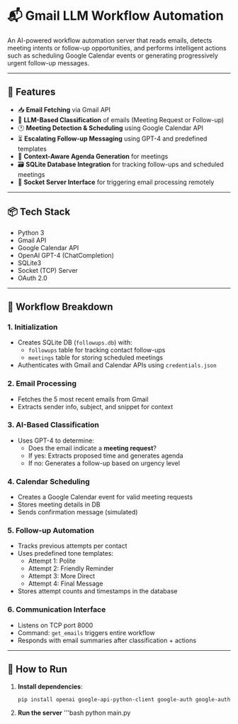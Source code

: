 # 📬 Gmail LLM Workflow Automation

An AI-powered workflow automation server that reads emails, detects meeting intents or follow-up opportunities, and performs intelligent actions such as scheduling Google Calendar events or generating progressively urgent follow-up messages.

---

## 🚀 Features

- 📥 **Email Fetching** via Gmail API
- 🤖 **LLM-Based Classification** of emails (Meeting Request or Follow-up)
- 🕐 **Meeting Detection & Scheduling** using Google Calendar API
- ⏳ **Escalating Follow-up Messaging** using GPT-4 and predefined templates
- 🧠 **Context-Aware Agenda Generation** for meetings
- 🗃️ **SQLite Database Integration** for tracking follow-ups and scheduled meetings
- 🔌 **Socket Server Interface** for triggering email processing remotely

---

## 📦 Tech Stack

- Python 3
- Gmail API
- Google Calendar API
- OpenAI GPT-4 (ChatCompletion)
- SQLite3
- Socket (TCP) Server
- OAuth 2.0

---

## 🧰 Workflow Breakdown

### 1. Initialization
- Creates SQLite DB (`followups.db`) with:
  - `followups` table for tracking contact follow-ups
  - `meetings` table for storing scheduled meetings
- Authenticates with Gmail and Calendar APIs using `credentials.json`

### 2. Email Processing
- Fetches the 5 most recent emails from Gmail
- Extracts sender info, subject, and snippet for context

### 3. AI-Based Classification
- Uses GPT-4 to determine:
  - Does the email indicate a **meeting request**?
  - If yes: Extracts proposed time and generates agenda
  - If no: Generates a follow-up based on urgency level

### 4. Calendar Scheduling
- Creates a Google Calendar event for valid meeting requests
- Stores meeting details in DB
- Sends confirmation message (simulated)

### 5. Follow-up Automation
- Tracks previous attempts per contact
- Uses predefined tone templates:
  - Attempt 1: Polite
  - Attempt 2: Friendly Reminder
  - Attempt 3: More Direct
  - Attempt 4: Final Message
- Stores attempt counts and timestamps in the database

### 6. Communication Interface
- Listens on TCP port 8000
- Command: `get_emails` triggers entire workflow
- Responds with email summaries after classification + actions

---

## 🧪 How to Run

1. **Install dependencies**:
   ```bash
   pip install openai google-api-python-client google-auth google-auth-oauthlib

2. **Run the server**
   '''bash
   python main.py
